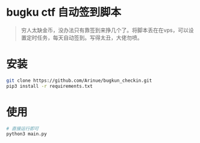 # bugku ctf 自动签到脚本
> 穷人太缺金币，没办法只有靠签到来挣几个了。将脚本丢在在vps，可以设置定时任务，每天自动签到。写得太丑，大佬勿喷。
# 安装
```bash
git clone https://github.com/Arinue/bugkun_checkin.git
pip3 install -r requirements.txt
````
# 使用
```bash
# 直接运行即可
python3 main.py

```
